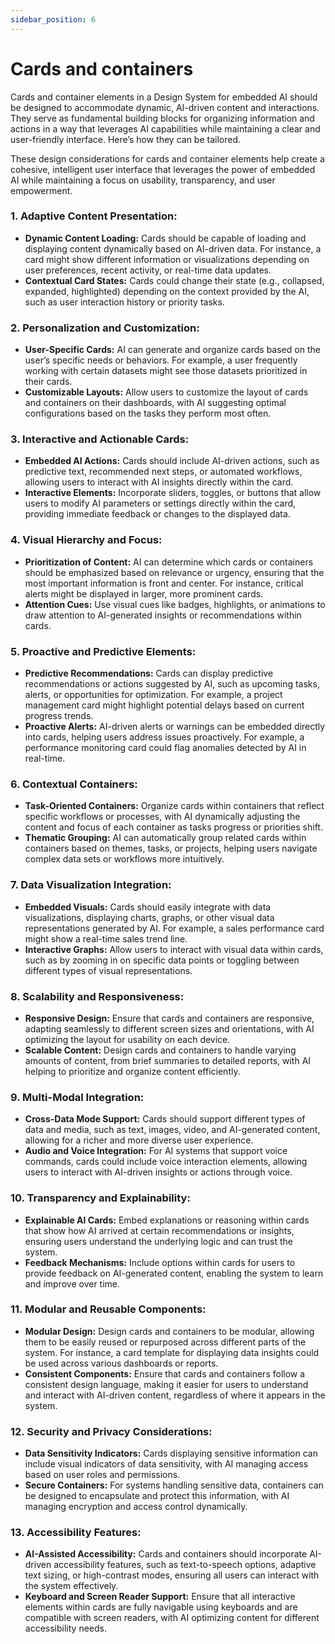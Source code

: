 ```yaml
---
sidebar_position: 6
---
```


# Cards and containers

Cards and container elements in a Design System for embedded AI should be designed to accommodate dynamic, AI-driven content and interactions. They serve as fundamental building blocks for organizing information and actions in a way that leverages AI capabilities while maintaining a clear and user-friendly interface. Here’s how they can be tailored. 

These design considerations for cards and container elements help create a cohesive, intelligent user interface that leverages the power of embedded AI while maintaining a focus on usability, transparency, and user empowerment.

### 1. **Adaptive Content Presentation:**
   - **Dynamic Content Loading:** Cards should be capable of loading and displaying content dynamically based on AI-driven data. For instance, a card might show different information or visualizations depending on user preferences, recent activity, or real-time data updates.
   - **Contextual Card States:** Cards could change their state (e.g., collapsed, expanded, highlighted) depending on the context provided by the AI, such as user interaction history or priority tasks.

### 2. **Personalization and Customization:**
   - **User-Specific Cards:** AI can generate and organize cards based on the user’s specific needs or behaviors. For example, a user frequently working with certain datasets might see those datasets prioritized in their cards.
   - **Customizable Layouts:** Allow users to customize the layout of cards and containers on their dashboards, with AI suggesting optimal configurations based on the tasks they perform most often.

### 3. **Interactive and Actionable Cards:**
   - **Embedded AI Actions:** Cards should include AI-driven actions, such as predictive text, recommended next steps, or automated workflows, allowing users to interact with AI insights directly within the card.
   - **Interactive Elements:** Incorporate sliders, toggles, or buttons that allow users to modify AI parameters or settings directly within the card, providing immediate feedback or changes to the displayed data.

### 4. **Visual Hierarchy and Focus:**
   - **Prioritization of Content:** AI can determine which cards or containers should be emphasized based on relevance or urgency, ensuring that the most important information is front and center. For instance, critical alerts might be displayed in larger, more prominent cards.
   - **Attention Cues:** Use visual cues like badges, highlights, or animations to draw attention to AI-generated insights or recommendations within cards.

### 5. **Proactive and Predictive Elements:**
   - **Predictive Recommendations:** Cards can display predictive recommendations or actions suggested by AI, such as upcoming tasks, alerts, or opportunities for optimization. For example, a project management card might highlight potential delays based on current progress trends.
   - **Proactive Alerts:** AI-driven alerts or warnings can be embedded directly into cards, helping users address issues proactively. For example, a performance monitoring card could flag anomalies detected by AI in real-time.

### 6. **Contextual Containers:**
   - **Task-Oriented Containers:** Organize cards within containers that reflect specific workflows or processes, with AI dynamically adjusting the content and focus of each container as tasks progress or priorities shift.
   - **Thematic Grouping:** AI can automatically group related cards within containers based on themes, tasks, or projects, helping users navigate complex data sets or workflows more intuitively.

### 7. **Data Visualization Integration:**
   - **Embedded Visuals:** Cards should easily integrate with data visualizations, displaying charts, graphs, or other visual data representations generated by AI. For example, a sales performance card might show a real-time sales trend line.
   - **Interactive Graphs:** Allow users to interact with visual data within cards, such as by zooming in on specific data points or toggling between different types of visual representations.

### 8. **Scalability and Responsiveness:**
   - **Responsive Design:** Ensure that cards and containers are responsive, adapting seamlessly to different screen sizes and orientations, with AI optimizing the layout for usability on each device.
   - **Scalable Content:** Design cards and containers to handle varying amounts of content, from brief summaries to detailed reports, with AI helping to prioritize and organize content efficiently.

### 9. **Multi-Modal Integration:**
   - **Cross-Data Mode Support:** Cards should support different types of data and media, such as text, images, video, and AI-generated content, allowing for a richer and more diverse user experience.
   - **Audio and Voice Integration:** For AI systems that support voice commands, cards could include voice interaction elements, allowing users to interact with AI-driven insights or actions through voice.

### 10. **Transparency and Explainability:**
   - **Explainable AI Cards:** Embed explanations or reasoning within cards that show how AI arrived at certain recommendations or insights, ensuring users understand the underlying logic and can trust the system.
   - **Feedback Mechanisms:** Include options within cards for users to provide feedback on AI-generated content, enabling the system to learn and improve over time.

### 11. **Modular and Reusable Components:**
   - **Modular Design:** Design cards and containers to be modular, allowing them to be easily reused or repurposed across different parts of the system. For instance, a card template for displaying data insights could be used across various dashboards or reports.
   - **Consistent Components:** Ensure that cards and containers follow a consistent design language, making it easier for users to understand and interact with AI-driven content, regardless of where it appears in the system.

### 12. **Security and Privacy Considerations:**
   - **Data Sensitivity Indicators:** Cards displaying sensitive information can include visual indicators of data sensitivity, with AI managing access based on user roles and permissions.
   - **Secure Containers:** For systems handling sensitive data, containers can be designed to encapsulate and protect this information, with AI managing encryption and access control dynamically.

### 13. **Accessibility Features:**
   - **AI-Assisted Accessibility:** Cards and containers should incorporate AI-driven accessibility features, such as text-to-speech options, adaptive text sizing, or high-contrast modes, ensuring all users can interact with the system effectively.
   - **Keyboard and Screen Reader Support:** Ensure that all interactive elements within cards are fully navigable using keyboards and are compatible with screen readers, with AI optimizing content for different accessibility needs.


